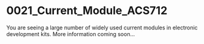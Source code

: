 # 0021_Current_Module_ACS712
You are seeing a large number of widely used current modules in electronic development kits. More information coming soon...

